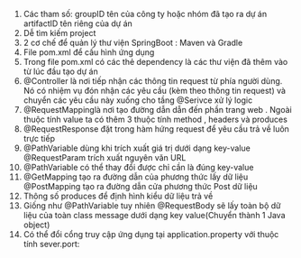 1. Các tham số:
groupID tên của công ty hoặc nhóm đã tạo ra dự án
artifactID tên riêng của dự án
2. Dễ tìm kiếm project 
3. 2 cơ chế để quản lý thư viện SpringBoot : Maven và Gradle
4. File pom.xml để cấu hình ứng dụng
5. Trong file pom.xml có các thẻ dependency là các thư viện đã thêm vào từ lúc đầu tạo dự án 
6. @Controller là nơi tiếp nhận các thông tin request từ phía người dùng. Nó có nhiệm vụ đón nhận các yêu cầu (kèm theo thông tin request) và chuyển các yêu cầu này xuống cho tầng @Serivce xử lý logic
7. @RequestMappinglà nơi tạo đường dẫn dẫn đến phần trang web . Ngoài thuộc tính value ta có thêm 3 thuộc tính method , headers và produces
8. @RequestResponse đặt trong hàm hứng request để yêu cầu trả về luôn trực tiếp
9. @PathVariable dùng khi trích xuất giá trị dưới dạng key-value @RequestParam trích xuất nguyên văn URL
10. @PathVariable có thể thay đổi được chỉ cần là đúng key-value 
11. @GetMapping tạo ra đường dẫn của phương thức lấy dữ liệu @PostMapping tạo ra đường dẫn cửa phương thức Post dữ liệu
12. Thông số produces để định hình kiểu dữ liệu trả về
13. Giống như @PathVariable tuy nhiên @RequestBody sẽ lấy toàn bộ dữ liệu của toàn class message dưới dạng key value(Chuyển thành 1 Java object)
14. Có thể đổi cổng truy cập ứng dụng tại application.property với thuộc tính sever.port: